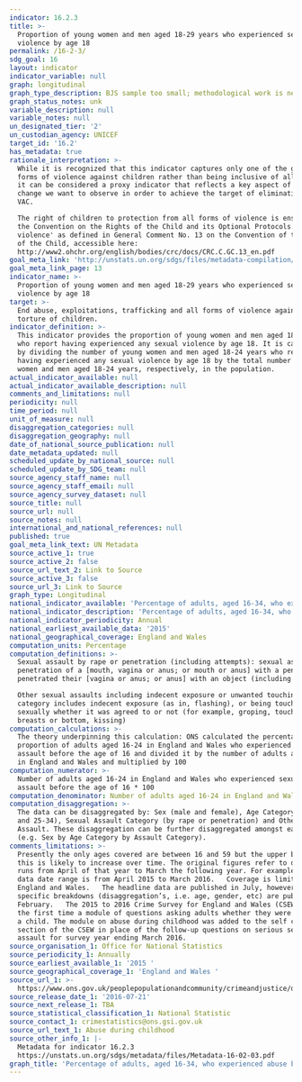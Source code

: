 ```yaml
---
indicator: 16.2.3
title: >-
  Proportion of young women and men aged 18-29 years who experienced sexual
  violence by age 18
permalink: /16-2-3/
sdg_goal: 16
layout: indicator
indicator_variable: null
graph: longitudinal
graph_type_description: BJS sample too small; methodological work is needed
graph_status_notes: unk
variable_description: null
variable_notes: null
un_designated_tier: '2'
un_custodian_agency: UNICEF
target_id: '16.2'
has_metadata: true
rationale_interpretation: >-
  While it is recognized that this indicator captures only one of the gravest
  forms of violence against children rather than being inclusive of all forms,
  it can be considered a proxy indicator that reflects a key aspect of the
  change we want to observe in order to achieve the target of elimination of
  VAC. 

  The right of children to protection from all forms of violence is enshrined in
  the Convention on the Rights of the Child and its Optional Protocols. 'Sexual
  violence' as defined in General Comment No. 13 on the Convention of the Rights
  of the Child, accessible here:
  http://www2.ohchr.org/english/bodies/crc/docs/CRC.C.GC.13_en.pdf
goal_meta_link: 'http://unstats.un.org/sdgs/files/metadata-compilation/Metadata-Goal-16.pdf'
goal_meta_link_page: 13
indicator_name: >-
  Proportion of young women and men aged 18-29 years who experienced sexual
  violence by age 18
target: >-
  End abuse, exploitations, trafficking and all forms of violence against and
  torture of children.
indicator_definition: >-
  This indicator provides the proportion of young women and men aged 18-24 years
  who report having experienced any sexual violence by age 18. It is calculated
  by dividing the number of young women and men aged 18-24 years who report
  having experienced any sexual violence by age 18 by the total number of young
  women and men aged 18-24 years, respectively, in the population.
actual_indicator_available: null
actual_indicator_available_description: null
comments_and_limitations: null
periodicity: null
time_period: null
unit_of_measure: null
disaggregation_categories: null
disaggregation_geography: null
date_of_national_source_publication: null
date_metadata_updated: null
scheduled_update_by_national_source: null
scheduled_update_by_SDG_team: null
source_agency_staff_name: null
source_agency_staff_email: null
source_agency_survey_dataset: null
source_title: null
source_url: null
source_notes: null
international_and_national_references: null
published: true
goal_meta_link_text: UN Metadata
source_active_1: true
source_active_2: false
source_url_text_2: Link to Source
source_active_3: false
source_url_3: Link to Source
graph_type: Longitudinal
national_indicator_available: 'Percentage of adults, aged 16-34, who experienced abuse before the age of 16 '
national_indicator_description: 'Percentage of adults, aged 16-34, who experienced abuse before the age of 16'
national_indicator_periodicity: Annual
national_earliest_available_data: '2015'
national_geographical_coverage: England and Wales
computation_units: Percentage
computation_definitions: >-
  Sexual assault by rape or penetration (including attempts): sexual assault by
  penetration of a [mouth, vagina or anus; or mouth or anus] with a penis, or
  penetrated their [vagina or anus; or anus] with an object (including fingers)

  Other sexual assaults including indecent exposure or unwanted touching: the
  category includes indecent exposure (as in, flashing), or being touched
  sexually whether it was agreed to or not (for example, groping, touching of
  breasts or bottom, kissing)
computation_calculations: >-
  The theory underpinning this calculation: ONS calculated the percentage of the
  proportion of adults aged 16-24 in England and Wales who experienced sexual
  assault before the age of 16 and divided it by the number of adults aged 16-24
  in England and Wales and multiplied by 100 
computation_numerator: >-
  Number of adults aged 16-24 in England and Wales who experienced sexual
  assault before the age of 16 * 100
computation_denominator: Number of adults aged 16-24 in England and Wales
computation_disaggregation: >-
  The data can be disaggregated by: Sex (male and female), Age Category (16-24
  and 25-34), Sexual Assault Category (by rape or penetration) and Other Sexual
  Assault. These disaggregation can be further disaggregated amongst each other
  (e.g. Sex by Age Category by Assault Category).
comments_limitations: >-
  Presently the only ages covered are between 16 and 59 but the upper bound of
  this is likely to increase over time. The original figures refer to data that
  runs from April of that year to March the following year. For example, 2015
  data date range is from April 2015 to March 2016.   Coverage is limited to
  England and Wales.   The headline data are published in July, however the
  specific breakdowns (disaggregation’s, i.e. age, gender, etc) are published in
  February.   The 2015 to 2016 Crime Survey for England and Wales (CSEW) ran for
  the first time a module of questions asking adults whether they were abused as
  a child. The module on abuse during childhood was added to the self completion
  section of the CSEW in place of the follow-up questions on serious sexual
  assault for survey year ending March 2016.  
source_organisation_1: Office for National Statistics
source_periodicity_1: Annually
source_earliest_available_1: '2015 '
source_geographical_coverage_1: 'England and Wales '
source_url_1: >-
  https://www.ons.gov.uk/peoplepopulationandcommunity/crimeandjustice/datasets/abuseduringchildhoodappendixtables
source_release_date_1: '2016-07-21'
source_next_release_1: TBA
source_statistical_classification_1: National Statistic
source_contact_1: crimestatistics@ons.gsi.gov.uk
source_url_text_1: Abuse during childhood
source_other_info_1: |-
  Metadata for indicator 16.2.3
  https://unstats.un.org/sdgs/metadata/files/Metadata-16-02-03.pdf
graph_title: 'Percentage of adults, aged 16-34, who experienced abuse before the age of 16 '
---
```

